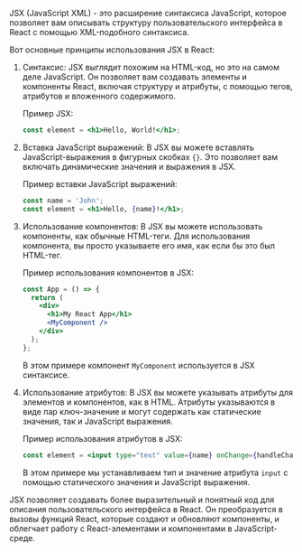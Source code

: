 JSX (JavaScript XML) - это расширение синтаксиса JavaScript, которое позволяет вам описывать структуру пользовательского интерфейса в React с помощью XML-подобного синтаксиса.

Вот основные принципы использования JSX в React:

1. Синтаксис: JSX выглядит похожим на HTML-код, но это на самом деле JavaScript. Он позволяет вам создавать элементы и компоненты React, включая структуру и атрибуты, с помощью тегов, атрибутов и вложенного содержимого.

   Пример JSX:

   ```jsx
   const element = <h1>Hello, World!</h1>;
   ```

2. Вставка JavaScript выражений: В JSX вы можете вставлять JavaScript-выражения в фигурных скобках `{}`. Это позволяет вам включать динамические значения и выражения в JSX.

   Пример вставки JavaScript выражений:

   ```jsx
   const name = 'John';
   const element = <h1>Hello, {name}!</h1>;
   ```

3. Использование компонентов: В JSX вы можете использовать компоненты, как обычные HTML-теги. Для использования компонента, вы просто указываете его имя, как если бы это был HTML-тег.

   Пример использования компонентов в JSX:

   ```jsx
   const App = () => {
     return (
       <div>
         <h1>My React App</h1>
         <MyComponent />
       </div>
     );
   };
   ```

   В этом примере компонент `MyComponent` используется в JSX синтаксисе.

4. Использование атрибутов: В JSX вы можете указывать атрибуты для элементов и компонентов, как в HTML. Атрибуты указываются в виде пар ключ-значение и могут содержать как статические значения, так и JavaScript выражения.

   Пример использования атрибутов в JSX:

   ```jsx
   const element = <input type="text" value={name} onChange={handleChange} />;
   ```

   В этом примере мы устанавливаем тип и значение атрибута `input` с помощью статического значения и JavaScript выражения.

JSX позволяет создавать более выразительный и понятный код для описания пользовательского интерфейса в React. Он преобразуется в вызовы функций React, которые создают и обновляют компоненты, и облегчает работу с React-элементами и компонентами в JavaScript-среде.
